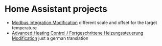 # Home Assistant projects

* [Modbus Integration Modification](../../tree/main/custom_components/modbus)
  different scale and offset for the target temperature
* [Advanced Heating Control / Fortgeschrittene Heizungssteuerung Modification](../../tree/main/heating_control)
  just a german translation
